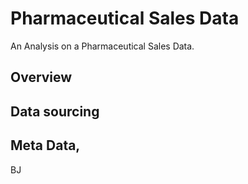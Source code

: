# Pharmaceutical Sales Data
An Analysis on a Pharmaceutical Sales Data.

## Overview

## Data sourcing

## Meta Data,
 BJ
